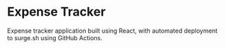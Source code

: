 # Expense Tracker

Expense tracker application built using React, with automated deployment to surge.sh using GitHub Actions.